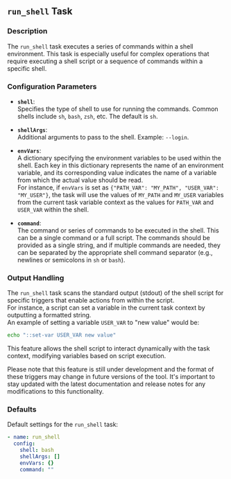 ## `run_shell` Task

### Description
The `run_shell` task executes a series of commands within a shell environment. This task is especially useful for complex operations that require executing a shell script or a sequence of commands within a specific shell.


### Configuration Parameters

- **`shell`**:\
  Specifies the type of shell to use for running the commands. Common shells include `sh`, `bash`, `zsh`, etc. The default is `sh`.

- **`shellArgs`**:\
  Additional arguments to pass to the shell. Example: `--login`.

- **`envVars`**:\
  A dictionary specifying the environment variables to be used within the shell. Each key in this dictionary represents the name of an environment variable, and its corresponding value indicates the name of a variable from which the actual value should be read. \
  For instance, if `envVars` is set as `{"PATH_VAR": "MY_PATH", "USER_VAR": "MY_USER"}`, the task will use the values of `MY_PATH` and `MY_USER` variables from the current task variable context as the values for `PATH_VAR` and `USER_VAR` within the shell.

- **`command`**:\
  The command or series of commands to be executed in the shell. This can be a single command or a full script. The commands should be provided as a single string, and if multiple commands are needed, they can be separated by the appropriate shell command separator (e.g., newlines or semicolons in `sh` or `bash`).

### Output Handling

The `run_shell` task scans the standard output (stdout) of the shell script for specific triggers that enable actions from within the script. \
For instance, a script can set a variable in the current task context by outputting a formatted string. \
An example of setting a variable `USER_VAR` to "new value" would be:
```bash
echo "::set-var USER_VAR new value"
```
This feature allows the shell script to interact dynamically with the task context, modifying variables based on script execution.

Please note that this feature is still under development and the format of these triggers may change in future versions of the tool. It's important to stay updated with the latest documentation and release notes for any modifications to this functionality.


### Defaults

Default settings for the `run_shell` task:

```yaml
- name: run_shell
  config:
    shell: bash
    shellArgs: []
    envVars: {}
    command: ""
```
